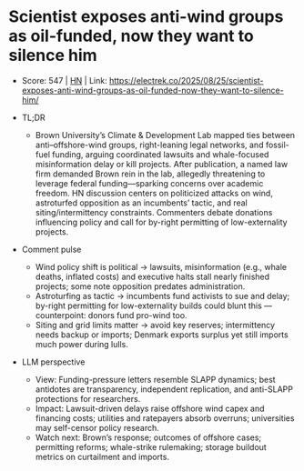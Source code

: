 # Scientist exposes anti-wind groups as oil-funded, now they want to silence him

- Score: 547 | [HN](https://news.ycombinator.com/item?id=45036231) | Link: https://electrek.co/2025/08/25/scientist-exposes-anti-wind-groups-as-oil-funded-now-they-want-to-silence-him/

- TL;DR
  - Brown University’s Climate & Development Lab mapped ties between anti–offshore-wind groups, right-leaning legal networks, and fossil-fuel funding, arguing coordinated lawsuits and whale-focused misinformation delay or kill projects. After publication, a named law firm demanded Brown rein in the lab, allegedly threatening to leverage federal funding—sparking concerns over academic freedom. HN discussion centers on politicized attacks on wind, astroturfed opposition as an incumbents’ tactic, and real siting/intermittency constraints. Commenters debate donations influencing policy and call for by-right permitting of low-externality projects.

- Comment pulse
  - Wind policy shift is political → lawsuits, misinformation (e.g., whale deaths, inflated costs) and executive halts stall nearly finished projects; some note opposition predates administration.
  - Astroturfing as tactic → incumbents fund activists to sue and delay; by-right permitting for low-externality builds could blunt this — counterpoint: donors fund pro-wind too.
  - Siting and grid limits matter → avoid key reserves; intermittency needs backup or imports; Denmark exports surplus yet still imports much power during lulls.

- LLM perspective
  - View: Funding-pressure letters resemble SLAPP dynamics; best antidotes are transparency, independent replication, and anti-SLAPP protections for researchers.
  - Impact: Lawsuit-driven delays raise offshore wind capex and financing costs; utilities and ratepayers absorb overruns; universities may self-censor policy research.
  - Watch next: Brown’s response; outcomes of offshore cases; permitting reforms; whale-strike rulemaking; storage buildout metrics on curtailment and imports.
